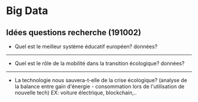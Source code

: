 # Big Data

## Idées questions recherche (191002)
* Quel est le meilleur système éducatif européen?
données?
---
* Quel est le rôle de la mobilité dans la transition écologique?
données?
---
* La technologie nous sauvera-t-elle de la crise écologique?
(analyse de la balance entre gain d'énergie - consommation lors de l'utilisation de nouvelle tech)
EX: voiture électrique, blockchain,..
